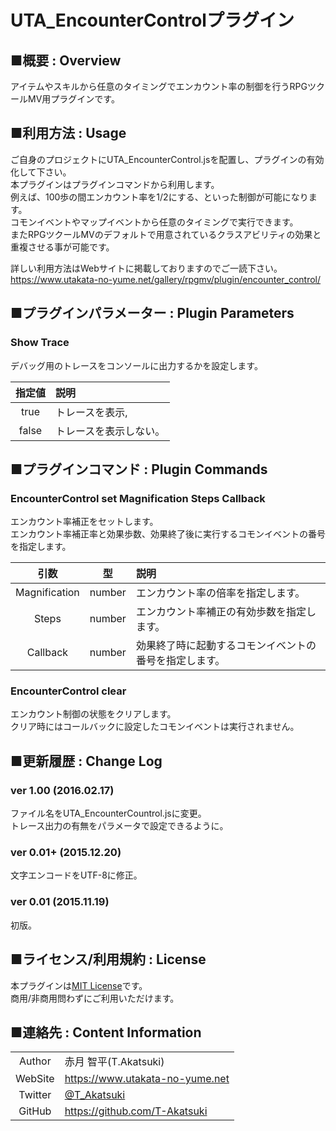 # UTA_EncounterControlプラグイン

## ■概要 : Overview
アイテムやスキルから任意のタイミングでエンカウント率の制御を行うRPGツクールMV用プラグインです。

## ■利用方法 : Usage
ご自身のプロジェクトにUTA_EncounterControl.jsを配置し、プラグインの有効化して下さい。  
本プラグインはプラグインコマンドから利用します。  
例えば、100歩の間エンカウント率を1/2にする、といった制御が可能になります。  
コモンイベントやマップイベントから任意のタイミングで実行できます。  
またRPGツクールMVのデフォルトで用意されているクラスアビリティの効果と重複させる事が可能です。  

詳しい利用方法はWebサイトに掲載しておりますのでご一読下さい。  
https://www.utakata-no-yume.net/gallery/rpgmv/plugin/encounter_control/

## ■プラグインパラメーター : Plugin Parameters
### Show Trace
デバッグ用のトレースをコンソールに出力するかを設定します。

| 指定値 | 説明 |
|:---:|:---|
| true | トレースを表示, |
| false | トレースを表示しない。 |

## ■プラグインコマンド : Plugin Commands
### EncounterControl set Magnification Steps Callback
エンカウント率補正をセットします。  
エンカウント率補正率と効果歩数、効果終了後に実行するコモンイベントの番号を指定します。

| 引数 | 型 | 説明 |
|:---:|:---:|:---|
| Magnification | number | エンカウント率の倍率を指定します。 |
| Steps | number | エンカウント率補正の有効歩数を指定します。 |
| Callback | number | 効果終了時に起動するコモンイベントの番号を指定します。 |

### EncounterControl clear
エンカウント制御の状態をクリアします。  
クリア時にはコールバックに設定したコモンイベントは実行されません。

## ■更新履歴 : Change Log
### ver 1.00 (2016.02.17)
ファイル名をUTA_EncounterCountrol.jsに変更。  
トレース出力の有無をパラメータで設定できるように。
### ver 0.01+ (2015.12.20)
文字エンコードをUTF-8に修正。
### ver 0.01 (2015.11.19)
初版。

## ■ライセンス/利用規約 : License
本プラグインは[MIT License](LICENSE)です。  
商用/非商用問わずにご利用いただけます。

## ■連絡先 : Content Information

|  |  |
|:---:|:---|
| Author | 赤月 智平(T.Akatsuki) |
| WebSite | https://www.utakata-no-yume.net |
| Twitter | [@T_Akatsuki](https://twitter.com/t_akatsuki) |
| GitHub | https://github.com/T-Akatsuki |
